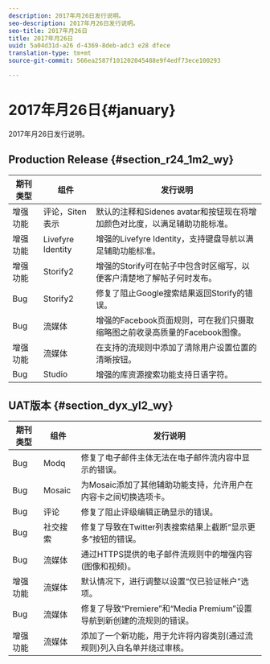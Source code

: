 ```yaml
---
description: 2017年月26日发行说明。
seo-description: 2017年月26日发行说明。
seo-title: 2017年月26日
title: 2017年月26日
uuid: 5a04d31d-a26 d-4369-8deb-adc3 e28 dfece
translation-type: tm+mt
source-git-commit: 566ea2587f101202045488e9f4edf73ece100293

---
```



# 2017年月26日{#january}

2017年月26日发行说明。

## Production Release {#section_r24_1m2_wy}

| 期刊类型 | 组件 | 发行说明 |
|--- |--- |--- |
| 增强功能 | 评论，Siten表示 | 默认的注释和Sidenes avatar和按钮现在将增加颜色对比度，以满足辅助功能标准。 |
| 增强功能 | Livefyre Identity | 增强的Livefyre Identity，支持键盘导航以满足辅助功能标准。 |
| 增强功能 | Storify2 | 增强的Storify可在帖子中包含时区缩写，以便客户清楚地了解帖子何时发布。 |
| Bug | Storify2 | 修复了阻止Google搜索结果返回Storify的错误。 |
| Bug | 流媒体 | 增强的Facebook页面规则，可在我们只摄取缩略图之前收录高质量的Facebook图像。 |
| 增强功能 | 流媒体 | 在支持的流规则中添加了清除用户设置位置的清晰按钮。 |
| Bug | Studio | 增强的库资源搜索功能支持日语字符。 |


## UAT版本 {#section_dyx_yl2_wy}

| 期刊类型 | 组件 | 发行说明 |
|--- |--- |--- |
| Bug | Modq | 修复了电子邮件主体无法在电子邮件流内容中显示的错误。 |
| Bug | Mosaic | 为Mosaic添加了其他辅助功能支持，允许用户在内容卡之间切换选项卡。 |
| Bug | 评论 | 修复了阻止评级编辑正确显示的错误。 |
| Bug | 社交搜索 | 修复了导致在Twitter列表搜索结果上截断“显示更多”按钮的错误。 |
| Bug | 流媒体 | 通过HTTPS提供的电子邮件流规则中的增强内容(图像和视频)。 |
| 增强功能 | 流媒体 | 默认情况下，进行调整以设置“仅已验证帐户”选项。 |
| Bug | 流媒体 | 修复了导致“Premiere”和“Media Premium”设置导航到新创建的流规则的错误。 |
| 增强功能 | 流媒体 | 添加了一个新功能，用于允许将内容类别(通过流规则)列入白名单并绕过审核。 |

